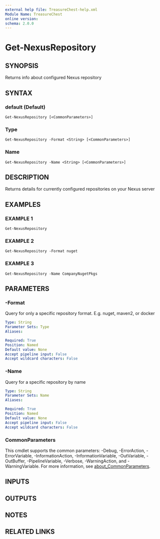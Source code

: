 ```yaml
---
external help file: TreasureChest-help.xml
Module Name: TreasureChest
online version:
schema: 2.0.0
---
```


# Get-NexusRepository

## SYNOPSIS
Returns info about configured Nexus repository

## SYNTAX

### default (Default)
```
Get-NexusRepository [<CommonParameters>]
```

### Type
```
Get-NexusRepository -Format <String> [<CommonParameters>]
```

### Name
```
Get-NexusRepository -Name <String> [<CommonParameters>]
```

## DESCRIPTION
Returns details for currently configured repositories on your Nexus server

## EXAMPLES

### EXAMPLE 1
```
Get-NexusRepository
```

### EXAMPLE 2
```
Get-NexusRepository -Format nuget
```

### EXAMPLE 3
```
Get-NexusRepository -Name CompanyNugetPkgs
```

## PARAMETERS

### -Format
Query for only a specific repository format.
E.g.
nuget, maven2, or docker

```yaml
Type: String
Parameter Sets: Type
Aliases:

Required: True
Position: Named
Default value: None
Accept pipeline input: False
Accept wildcard characters: False
```

### -Name
Query for a specific repository by name

```yaml
Type: String
Parameter Sets: Name
Aliases:

Required: True
Position: Named
Default value: None
Accept pipeline input: False
Accept wildcard characters: False
```

### CommonParameters
This cmdlet supports the common parameters: -Debug, -ErrorAction, -ErrorVariable, -InformationAction, -InformationVariable, -OutVariable, -OutBuffer, -PipelineVariable, -Verbose, -WarningAction, and -WarningVariable. For more information, see [about_CommonParameters](http://go.microsoft.com/fwlink/?LinkID=113216).

## INPUTS

## OUTPUTS

## NOTES

## RELATED LINKS
